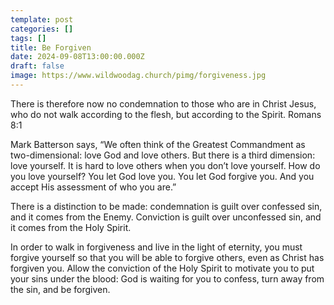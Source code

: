 ```yaml
---
template: post
categories: []
tags: []
title: Be Forgiven
date: 2024-09-08T13:00:00.000Z
draft: false
image: https://www.wildwoodag.church/pimg/forgiveness.jpg
---
```

There is therefore now no condemnation to those who are in Christ Jesus, who do not walk according to the flesh, but according to the Spirit. Romans 8:1

Mark Batterson says, “We often think of the Greatest Commandment as two-dimensional: love God and love others. But there is a third dimension: love yourself. It is hard to love others when you don’t love yourself. How do you love yourself? You let God love you. You let God forgive you. And you accept His assessment of who you are.”

There is a distinction to be made: condemnation is guilt over confessed sin, and it comes from the Enemy. Conviction is guilt over unconfessed sin, and it comes from the Holy Spirit. 

In order to walk in forgiveness and live in the light of eternity, you must forgive yourself so that you will be able to forgive others, even as Christ has forgiven you. Allow the conviction of the Holy Spirit to motivate you to put your sins under the blood: God is waiting for you to confess, turn away from the sin, and be forgiven.